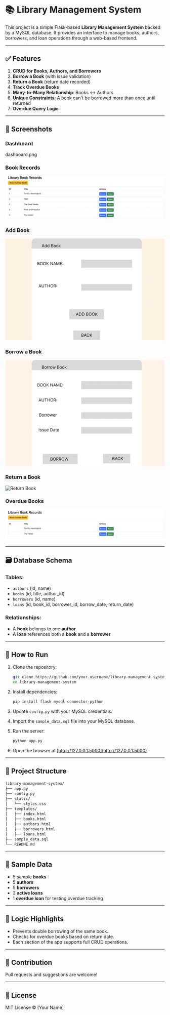 # 📚 Library Management System

This project is a simple Flask-based **Library Management System** backed by a MySQL database. It provides an interface to manage books, authors, borrowers, and loan operations through a web-based frontend.

---

## ✅ Features

1. **CRUD for Books, Authors, and Borrowers**
2. **Borrow a Book** (with issue validation)
3. **Return a Book** (return date recorded)
4. **Track Overdue Books**
5. **Many-to-Many Relationship**: Books ↔ Authors
6. **Unique Constraints**: A book can't be borrowed more than once until returned
7. **Overdue Query Logic**

---

## 📸 Screenshots

### Dashboard
dashboard.png

### Book Records
![Books](screenshots/books.png)

### Add Book
![Add Book](screenshots/add_book.png)

### Borrow a Book
![Borrow Book](screenshots/borrow_book.png)

### Return a Book
![Return Book](screenshots/return_book.png)

### Overdue Books
![Overdue](screenshots/overdue.png)

---

## 🗃️ Database Schema

### Tables:
- `authors` (id, name)
- `books` (id, title, author_id)
- `borrowers` (id, name)
- `loans` (id, book_id, borrower_id, borrow_date, return_date)

### Relationships:
- A **book** belongs to one **author**
- A **loan** references both a **book** and a **borrower**

---

## 🔌 How to Run

1. Clone the repository:
   ```bash
   git clone https://github.com/your-username/library-management-system.git
   cd library-management-system
   ```

2. Install dependencies:
   ```bash
   pip install flask mysql-connector-python
   ```

3. Update `config.py` with your MySQL credentials.

4. Import the `sample_data.sql` file into your MySQL database.

5. Run the server:
   ```bash
   python app.py
   ```

6. Open the browser at [http://127.0.0.1:5000](http://127.0.0.1:5000)

---

## 📂 Project Structure

```
library-management-system/
├── app.py
├── config.py
├── static/
│   └── styles.css
├── templates/
│   ├── index.html
│   ├── books.html
│   ├── authors.html
│   ├── borrowers.html
│   ├── loans.html
├── sample_data.sql
└── README.md
```

---

## 📅 Sample Data

- 5 sample **books**
- 5 **authors**
- 5 **borrowers**
- 3 **active loans**
- 1 **overdue loan** for testing overdue tracking

---

## 📌 Logic Highlights

- Prevents double borrowing of the same book.
- Checks for overdue books based on return date.
- Each section of the app supports full CRUD operations.

---

## 🙌 Contribution

Pull requests and suggestions are welcome!

---

## 📜 License

MIT License © [Your Name]
